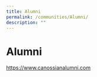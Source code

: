 ```yaml
---
title: Alumni
permalink: /communities/Alumni/
description: ""
---
```

**Alumni**
==========

https://www.canossianalumni.com